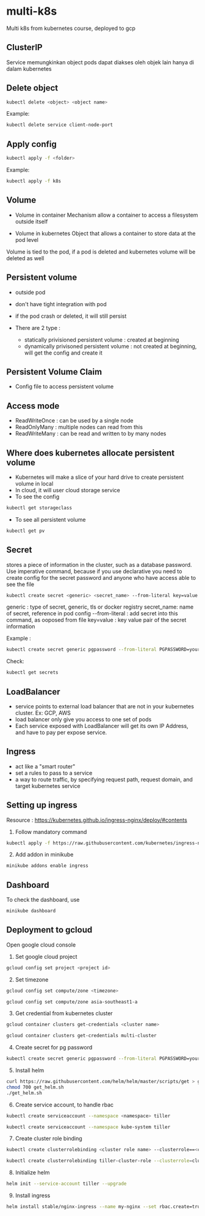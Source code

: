 # multi-k8s
Multi k8s from kubernetes course, deployed to gcp

## ClusterIP

Service memungkinkan object pods dapat diakses oleh objek lain hanya di dalam kubernetes

## Delete object

```sh
kubectl delete <object> <object name>
```

Example:
```sh
kubectl delete service client-node-port
```

## Apply config

```sh
kubectl apply -f <folder>
```

Example:
```sh
kubectl apply -f k8s
```

## Volume 

* Volume in container
Mechanism allow a container to access a filesystem outside itself

* Volume in kubernetes
Object that allows a container to store data at the pod level

Volume is tied to the pod, if a pod is deleted and kubernetes volume will be deleted as well


## Persistent volume
- outside pod
- don't have tight integration with pod
- if the pod crash or deleted, it will still persist
- There are 2 type :
    
    * statically privisioned persistent volume : created at beginning
    * dynamically privisoned persistent volume : not created at beginning, will get the config and create it

## Persistent Volume Claim
- Config file to access persistent volume

## Access mode
- ReadWriteOnce : can be used by a single node
- ReadOnlyMany : multiple nodes can read from this
- ReadWriteMany : can be read and written to by many nodes

## Where does kubernetes allocate persistent volume
- Kubernetes will make a slice of your hard drive to create persistent volume in local
- In cloud, it will user cloud storage service
- To see the config

```sh
kubectl get storageclass
```

- To see all persistent volume

```sh
kubectl get pv
```

## Secret
stores a piece of information in the cluster, such as a database password. Use imperative command, because if you use declarative you need to create config for the secret password and anyone who have access able to see the file

```sh
kubectl create secret <generic> <secret_name> --from-literal key=value
```

generic : type of secret, generic, tls or docker registry
secret_name: name of secret, reference in pod config
--from-literal : add secret into this command, as ooposed from file
key=value : key value pair of the secret information

Example : 
```sh
kubectl create secret generic pgpassword --from-literal PGPASSWORD=yourpassword
```

Check:
```sh
kubectl get secrets
```

## LoadBalancer

- service points to external load balancer that are not in your kubernetes cluster. Ex: GCP, AWS
- load balancer only give you access to one set of pods
- Each service exposed with LoadBalancer will get its own IP Address, and have to pay per expose service.
 
## Ingress
- act like a "smart router"
- set a rules to pass to a service
- a way to route traffic, by specifying request path, request domain, and target kubernetes service

## Setting up ingress

Resource : https://kubernetes.github.io/ingress-nginx/deploy/#contents

1. Follow mandatory command
```sh
kubectl apply -f https://raw.githubusercontent.com/kubernetes/ingress-nginx/master/deploy/mandatory.yaml
```

2. Add addon in minikube
```sh
minikube addons enable ingress
```

## Dashboard
To check the dashboard, use
```sh
minikube dashboard
```

## Deployment to gcloud
Open google cloud console
1. Set google cloud project

```sh
gcloud config set project <project id> 
```

2. Set timezone

```sh
gcloud config set compute/zone <timezone>
```

```sh
gcloud config set compute/zone asia-southeast1-a 
```

3. Get credential from kubernetes cluster


```sh
gcloud container clusters get-credentials <cluster name>
```

```sh
gcloud container clusters get-credentials multi-cluster
```

4. Create secret for pg password

```sh
kubectl create secret generic pgpassword --from-literal PGPASSWORD=your_password
```

5. Install helm

```sh
curl https://raw.githubusercontent.com/helm/helm/master/scripts/get > get_helm.sh
chmod 700 get_helm.sh
./get_helm.sh
```

6. Create service account, to handle rbac

```sh
kubectl create serviceaccount --namespace <namespace> tiller
```

```sh
kubectl create serviceaccount --namespace kube-system tiller
```

7. Create cluster role binding

```sh
kubectl create clusterrolebinding <cluster role name> --clusterrole==<cluster role> --serviceaccount==<service account>:tiller
```

```sh
kubectl create clusterrolebinding tiller-cluster-role --clusterrole=cluster-admin --serviceaccount=kube-system:tiller
```

8. Initialize helm

```sh
helm init --service-account tiller --upgrade
```

9. Install ingress

```sh
helm install stable/nginx-ingress --name my-nginx --set rbac.create=true
``` 